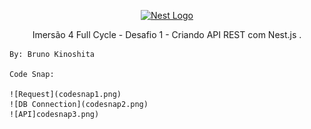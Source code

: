 <p align="center">
  <a href="http://nestjs.com/" target="blank"><img src="https://nestjs.com/img/logo_text.svg" width="320" alt="Nest Logo" /></a>
</p>

[circleci-image]: https://img.shields.io/circleci/build/github/nestjs/nest/master?token=abc123def456
[circleci-url]: https://circleci.com/gh/nestjs/nest

  <p align="center">Imersão 4 Full Cycle - Desafio 1 - Criando API REST com Nest.js .</p>
    <p align="center">

    By: Bruno Kinoshita

    Code Snap:

    ![Request](codesnap1.png)
    ![DB Connection](codesnap2.png)
    ![API]codesnap3.png)